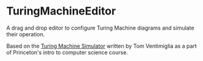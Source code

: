 # TuringMachineEditor

A drag and drop editor to configure Turing Machine diagrams and simulate their operation.

Based on the [Turing Machine Simulator](https://introcs.cs.princeton.edu/java/52turing/) written by Tom Ventimiglia as a part of Princeton's intro to computer science course.
